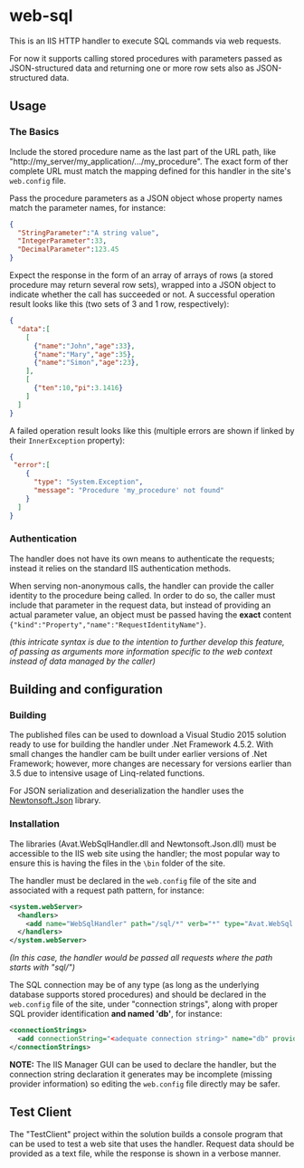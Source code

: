 # web-sql

This is an IIS HTTP handler to execute SQL commands via web requests.

For now it supports calling stored procedures with parameters passed as JSON-structured data 
and returning one or more row sets also as JSON-structured data.

## Usage

### The Basics

Include the stored procedure name as the last part of the URL path, like "http://my_server/my_application/.../my_procedure". 
The exact form of ther complete URL must match the mapping defined for this handler in the site's `web.config` file.

Pass the procedure parameters as a JSON object whose property names match the parameter names, for instance:
```JSON
{
  "StringParameter":"A string value",
  "IntegerParameter":33,
  "DecimalParameter":123.45
}
```

Expect the response in the form of an array of arrays of rows (a stored procedure may return several row sets), wrapped into a JSON object
to indicate whether the call has succeeded or not. A successful operation result looks like this (two sets of 3 and 1 row, respectively):
```JSON
{
  "data":[
    [
	  {"name":"John","age":33},
	  {"name":"Mary","age":35},
	  {"name":"Simon","age":23},
    ],
	[
	  {"ten":10,"pi":3.1416}
	]
  ]
}
```

A failed operation result looks like this (multiple errors are shown if linked by their `InnerException` property):
```JSON
{
 "error":[
    {
	  "type": "System.Exception",
	  "message": "Procedure 'my_procedure' not found"
	}
  ]
}
```

### Authentication

The handler does not have its own means to authenticate the requests; instead it relies on the standard IIS authentication methods.

When serving non-anonymous calls, the handler can provide the caller identity to the procedure being called. In order to do so,
the caller must include that parameter in the request data, but instead of providing an actual parameter value, an object must be passed 
having the **exact** content `{"kind":"Property","name":"RequestIdentityName"}`.

*(this intricate syntax is due to the intention to further develop this feature, of passing as arguments more information specific to
the web context instead of data managed by the caller)* 

## Building and configuration

### Building

The published files can be used to download a Visual Studio 2015 solution ready to use for building the handler under .Net Framework 4.5.2. 
With small changes the handler cam be built under earlier versions of .Net Framework; however, more changes are necessary for versions earlier than 3.5
due to intensive usage of Linq-related functions.  

For JSON serialization and deserialization the handler uses the [Newtonsoft.Json](https://www.newtonsoft.com/json) library.

### Installation

The libraries (Avat.WebSqlHandler.dll and Newtonsoft.Json.dll) must be accessible to the IIS web site using the handler; the most popular 
way to ensure this is having the files in the `\bin` folder of the site.

The handler must be declared in the `web.config` file of the site and associated with a request path pattern, for instance:
```XML
<system.webServer>
  <handlers>
    <add name="WebSqlHandler" path="/sql/*" verb="*" type="Avat.WebSql.Handler" resourceType="Unspecified" preCondition="integratedMode" />
  </handlers>
</system.webServer>
```
*(In this case, the handler would be passed all requests where the path starts with "sql/")*

The SQL connection may be of any type (as long as the underlying database supports stored procedures) and should be declared in the `web.config` file
of the site, under "connection strings", along with proper SQL provider identification **and named 'db'**, for instance:
```XML
<connectionStrings>
  <add connectionString="<adequate connection string>" name="db" providerName="adequate provider name" />
</connectionStrings>
```

**NOTE:** The IIS Manager GUI can be used to declare the handler, but the connection string declaration it generates may be incomplete 
(missing provider information) so editing the `web.config` file directly may be safer.

## Test Client

The "TestClient" project within the solution builds a console program that can be used to test a web site that uses the handler.
Request data should be provided as a text file, while the response is shown in a verbose manner. 
 

